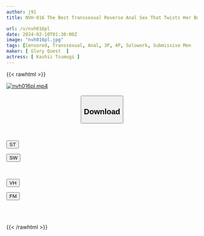 ```yaml
---
author: j91
title: NVH-016 The Best Transsexual Reverse Anal Sex That Twists Her Butthole And Sexual Habits To Make Her Cum ♂ Tsumugi Kashii

url: /v/nvh016pl
date: 2024-02-10T01:30:00Z
image: "nvh016pl.jpg"
tags: [Censored, Transsexual, Anal, 3P, 4P, Solowork, Submissive Men	]
maker: [ Glory Quest  ]
actress: [ Kashii Tsumugi ]
---
```



{{< rawhtml >}}

<div class="video" data-videoid="DWlQg7GveoTkpmx">
    <a href="javascript:;">
        <img src="/v/nvh016pl/nvh016pl.jpg" width="WIDTH" height="HEIGHT" alt="nvh016pl.mp4" loading="lazy">
    </a>
</div>

<script type="text/javascript" src="https://j91.asia/asset/on-demand-st.js"></script>

<br>
  <link rel="stylesheet" href="https://j91.asia/asset/bs5.css">
  
  <center>
  <button class="btn btn-primary" type="button" data-bs-toggle="collapse" data-bs-target=".multi-collapse" aria-expanded="false" aria-controls="multiCollapseExample1 multiCollapseExample2"><h2>Download</h2></button></center>
</p>
<div class="row">
  <div class="col">
    <div class="collapse multi-collapse" id="multiCollapseExample1">
      <div class="card card-body">
	      	      <br>
<div class="buttons">  
<p><a href="https://streamtape.to/v/DWlQg7GveoTkpmx" target="_blank"><button class="btn-hover color-3"><i class="fa fa-download"></i> ST</button></a></p>
<p><a href="https://cdnwish.com/tqzahtzfkhq5" target="_blank"><button class="btn-hover color-2"><i class="fa fa-download"></i> SW</button></a></p></div>
    </div>
  </div>
</div>
  <div class="col">
    <div class="collapse multi-collapse" id="multiCollapseExample2">
      <div class="card card-body">
	      <br>
<div class="buttons">
<p><a href="javascript:;" target="_blank"><button class="btn-hover color-9"><i class="fa fa-download"></i> VH</button></a></p>
<p><a href="javascript:;"><button class="btn-hover color-8"><i class="fa fa-download"></i> FM</button></a></p></div>
<br><br>
      </div>
    </div>
  </div>
</div>

{{< /rawhtml >}}